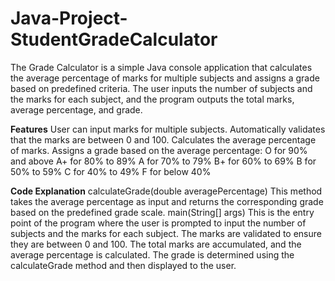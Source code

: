 # Java-Project-StudentGradeCalculator

The Grade Calculator is a simple Java console application that calculates the average percentage of marks for multiple subjects and assigns a grade based on predefined criteria. The user inputs the number of subjects and the marks for each subject, and the program outputs the total marks, average percentage, and grade.

**Features**
User can input marks for multiple subjects.
Automatically validates that the marks are between 0 and 100.
Calculates the average percentage of marks.
Assigns a grade based on the average percentage:
O for 90% and above
A+ for 80% to 89%
A for 70% to 79%
B+ for 60% to 69%
B for 50% to 59%
C for 40% to 49%
F for below 40%

**Code Explanation** 
calculateGrade(double averagePercentage)
This method takes the average percentage as input and returns the corresponding grade based on the predefined grade scale.
main(String[] args)
This is the entry point of the program where the user is prompted to input the number of subjects and the marks for each subject.
The marks are validated to ensure they are between 0 and 100.
The total marks are accumulated, and the average percentage is calculated.
The grade is determined using the calculateGrade method and then displayed to the user.
